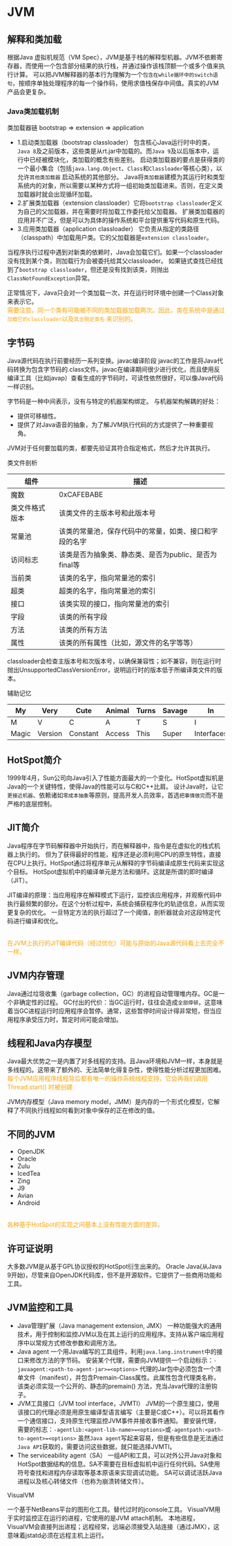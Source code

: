 # JVM

## 解释和类加载

根据Java 虚拟机规范（VM Spec），JVM是基于栈的解释型机器。JVM不依赖寄存器，而使用一个包含部分结果的执行栈，并通过操作该栈顶额一个或多个值来执行计算。
可以把JVM解释器的基本行为理解为一个`包含在while循环中的switch语句`，按顺序单独处理程序的每一个操作码，使用求值栈保存中间值。真实的JVM产品会更复杂。

### Java类加载机制

类加载器链 bootstrap => extension => application

* 1.启动类加载器（bootstrap classloader）
  包含核心Java运行时中的类，`Java 8`及之前版本，这些类是从rt.jar中加载的。而`Java 9`及以后版本中，运行中已经被模块化，类加载的概念有些差别。
  启动类加载器的要点是获得类的一个最小集合（包括`java.lang.Object`、`Class`和`Classloader`等核心类），以允许`其他类加载器`
  启动系统的其他部分。
  Java将`类加载器`建模为其运行时和类型系统内的对象，所以需要以某种方式将一组初始类加载进来。否则，在定义类加载器时就会出现循环加载。
* 2.扩展类加载器（extension classloader）它将`bootstrap classloader`定义为自己的父加载器，并在需要时将加载工作委托给父加载器。
  扩展类加载器的应用并不广泛，但是可以为具体的操作系统和平台提供重写代码和原生代码。
* 3.应用类加载器（application classloader）
  它负责从指定的类路径（classpath）中加载用户类。它的父加载器是`extension classloader`。

当程序执行过程中遇到对新类的依赖时，Java会加载它们。如果一个classloader没有找到某个类，则加载行为会被委托给其父classloader。
如果链式查找已经找到了`bootstrap classloader`，但还是没有找到该类，则抛出`ClassNotFoundException`异常。

正常情况下，Java只会对一个类加载一次，并在运行时环境中创建一个Class对象来表示它。
<br/><span style="color:orange; ">
需要注意，同一个类有可能被不同的类加载器加载两次。因此，类在系统中是通过`加载它的classloader`以及`其全限定类名`
来识别的。</span>

## 字节码

Java源代码在执行前要经历一系列变换。javac编译阶段
javac的工作是将Java代码转换为包含字节码的.class文件。javac在编译期间很少进行优化，而且使用反编译工具（比如javap）查看生成的字节码时，可读性依然很好，可以像Java代码一样识别。

字节码是一种中间表示，没有与特定的机器架构绑定。 与机器架构解耦的好处：

* 提供可移植性。
* 提供了对Java语音的抽象，为了解JVM执行代码的方式提供了一种重要视角。

JVM对于任何要加载的类，都要先验证其符合指定格式，然后才允许其执行。

类文件剖析

| 组件      | 描述                               |
|---------|----------------------------------|
| 魔数      | 0xCAFEBABE                       |
| 类文件格式版本 | 该类文件的主版本号和此版本号                   |
| 常量池     | 该类的常量池，保存代码中的常量，如类、接口和字段的名字      |
| 访问标志    | 该类是否为抽象类、静态类、是否为public、是否为final等 |
| 当前类     | 该类的名字，指向常量池的索引                   |
| 超类      | 超类的名字，指向常量池的索引                   |
| 接口      | 该类实现的接口，指向常量池的索引                 |
| 字段      | 该类的所有字段                          |
| 方法      | 该类的所有方法                          |
| 属性      | 该类的所有属性（比如，源文件的名字等等）             |

classloader会检查主版本号和次版本号，以确保兼容性；如不兼容，则在运行时抛出UnsupportedClassVersionError，说明运行时的版本低于所编译类文件的版本。

辅助记忆

| My    | Very    | Cute     | Animal | Turns | Savage | In         | Full   | Moon    | Areas      |
|-------|---------|----------|--------|-------|--------|------------|--------|---------|------------|
| M     | V       | C        | A      | T     | S      | I          | F      | M       | A          |
| Magic | Version | Constant | Access | This  | Super  | Interfaces | Fields | Methods | Attributes |

## HotSpot简介

1999年4月，Sun公司向Java引入了性能方面最大的一个变化。HotSpot虚拟机是Java的一个关键特性，使得Java的性能可以与C和C++比肩。
设计Java时，让它`更接近机器`、依赖诸如`零成本抽象`等原则，提高开发人员效率，首选`把事情做完`而不是严格的底层控制。

## JIT简介

Java程序在字节码解释器中开始执行，而在解释器中，指令是在虚拟化的栈式机器上执行的。
但为了获得最好的性能，程序还是必须利用CPU的原生特性，直接在CPU上执行。HotSpot通过将程序单元从解释的字节码编译成原生代码来实现这个目标。
HotSpot虚拟机中的编译单元是方法和循环。这就是所谓的即时编译（JIT）。

JIT编译的原理：当应用程序在解释模式下运行，监控该应用程序，并观察代码中执行最频繁的部分。在这个分析过程中，系统会捕获程序化的轨迹信息，从而实现更复杂的优化。
一旦特定方法的执行超过了一个阈值，剖析器就会对这段特定代码进行编译和优化。

<br/><span style="color:orange; ">在JVM上执行的JIT编译代码（经过优化）可能与原始的Java源代码看上去完全不一样。</span>

## JVM内存管理

Java通过垃圾收集（garbage collection，GC）的进程自动管理堆内存。GC是一个非确定性的过程。
GC付出的代价：当GC运行时，往往会造成`全部停顿`，这意味着当GC进程运行时应用程序会暂停。通常，这些暂停时间设计得非常短，但当应用程序承受压力时，暂定时间可能会增加。

## 线程和Java内存模型

Java最大优势之一是内置了对多线程的支持。且Java环境和JVM一样，本身就是多线程的。这带来了额外的、无法简单化得复杂性，使得性能分析过程更加困难。
<br/><span style="color:orange; ">每个JVM应用程序线程背后都有唯一的操作系统线程支持，它会再我们调用Thread.start()
时被创建</span>

JVM内存模型（Java memory model，JMM）是内存的一个形式化模型，它解释了不同执行线程如何看到对象中保存的正在修改的值。

## 不同的JVM

* OpenJDK
* Oracle
* Zulu
* IcedTea
* Zing
* J9
* Avian
* Android

<br/><span style="color:orange; ">各种基于HotSpot的实现之间基本上没有性能方面的差异。</span>

## 许可证说明

大多数JVM是从基于GPL协议授权的HotSpot衍生出来的。
Oracle Java(从Java 9开始)，尽管来自OpenJDK代码库，但不是开源软件。它提供了一些商用功能和工具。

## JVM监控和工具

* Java管理扩展（Java management extension, JMX）
  一种功能强大的通用技术，用于控制和监控JVM以及在其上运行的应用程序。支持从客户端应用程序中以常规方式修改参数和调用方法。
* Java agent
  一个用Java编写的工具组件，利用`java.lang.instrument`中的接口来修改方法的字节码。
  安装某个代理，需要向JVM提供一个启动标示：`-javaagent:<path-to-agent-jar>=<options>`
  代理的Jar包中必须包含一个清单文件（manifest），并包含Premain-Class属性。此属性包含代理类名称，该类必须实现一个公开的、静态的premain()
  方法，充当Java代理的注册钩子。
* JVM工具接口（JVM tool interface，JVMTI）
  JVM的一个原生接口，使用该接口的代理必须是用原生编译型语言编写（主要是C或C++）。可以将其看作一个通信接口，支持原生代理监控JVM事件并接收事件通知。
  要安装代理，需要的标志：`-agentlib:<agent-lib-name>=<options>`或`-agentpath:<path-to-agent>=<options>`
  虽然`Java agent`写起来容易，但是有些信息是无法通过`Java API`获取的，需要访问这些数据，就只能选择JVMTI。
* The serviceability agent（SA）
  一组API和工具，可以对外公开Java对象和HotSpot数据结构的信息。SA不需要在目标虚拟机中运行任何代码。SA使用符号查找和进程内存读取等基本原语来实现调试功能。
  SA可以调试活跃Java进程以及核心转储文件（也称为崩溃转储文件）。

VisualVM

一个基于NetBeans平台的图形化工具。替代过时的jconsole工具。
VisualVM用于实时监控正在运行的进程，它使用的是JVM attach机制。
本地进程，VisualVM会直接列出进程；远程经常，远端必须接受入站连接（通过JMX），这意味着jstatd必须在远程主机上运行。

